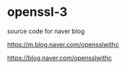 # openssl-3

source code for naver blog

https://m.blog.naver.com/opensslwithc

https://blog.naver.com/opensslwithc
